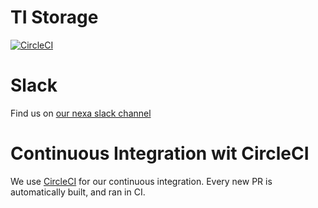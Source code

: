 # TI Storage

[![CircleCI](https://circleci.com/gh/omarvelous/ti_storage.svg?style=svg&circle-token=8b43ef65646ca1b47d919826a934f3a8e1d59648)](https://circleci.com/gh/omarvelous/ti_storage)

# Slack

Find us on [our nexa slack channel](http://nexahq.slack.com/ "nexahq")

# Continuous Integration wit CircleCI

We use [CircleCI](http://circleci.com/ "CircleCI") for our continuous integration. Every new PR is automatically built, and ran in CI.
